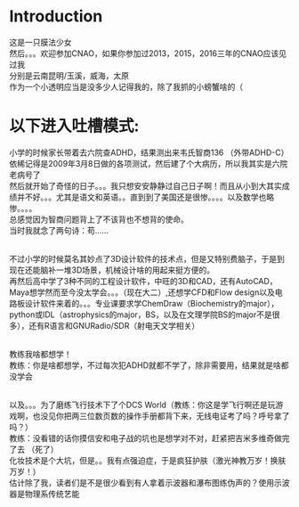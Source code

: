 # Introduction
这是一只膜法少女 <br>
然后。。。欢迎参加CNAO，如果你参加过2013，2015，2016三年的CNAO应该见过我 <br>
分别是云南昆明/玉溪，威海，太原 <br>
作为一个小透明应当是没多少人记得我的，除了我抓的小螃蟹啥的（ <br>


# 以下进入吐槽模式:
小学的时候家长带着去六院查ADHD，结果测出来韦氏智商136 （外带ADHD-C）<br>
依稀记得是2009年3月8日做的各项测试，然后建了个大病历，所以我其实是六院老病号了 <br>
然后就开始了奇怪的日子。。。我只想安安静静过自己日子啊！而且从小到大其实成绩并不好。。。尤其是语文和英语。。直到到了美国还是很惨。。。。以及数学也略惨。。。。 <br>
总感觉因为智商问题背上了不该背也不想背的使命。 <br>
当时我就念了两句诗：苟…… <br> <br>

不过小学的时候莫名其妙点了3D设计软件的技术点，但是又特别费脑子，于是到现在还能脑补一堆3D场景，机械设计啥的用起来挺方便的。 <br>
再然后高中学了3种不同的工程设计软件，中旺的3D和CAD，还有AutoCAD，Maya想学然而至今没太学会。。。（现在大二）,还想学CFD和Flow design以及电路板设计软件来着的。。。专业课要求学ChemDraw（Biochemistry的major），python或IDL（astrophysics的major，BS，以及在文理学院BS的major不是很多），还有R语言和GNURadio/SDR（射电天文学相关） <br> <br>

教练我啥都想学！ <br>
教练：你是啥都想学，不过每次犯ADHD就都不学了，除非需要用，结果就是啥都没学会 <br> <br>

以及。。。为了磨练飞行技术下了个DCS World（教练：你这是学飞行啊还是玩游戏啊，也没见你把两三位数页数的操作手册都背下来，无线电证考了吗？呼号拿了吗？） <br>
教练：没看错的话你摸信安和电子战的坑也是想学对不对，赶紧把吉米多维奇做完了去 （死了）<br>
化妆技术是个大坑，但是。。我有点强迫症，于是疯狂护肤（激光神教万岁！换肤万岁！） <br>
估计除了我，读者们是不是很少看到有人拿着示波器和瀑布图练伪声的？使用示波器是物理系传统艺能 <br>




























